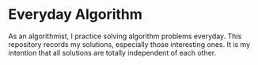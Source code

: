 # Everyday Algorithm
As an algorithmist, I practice solving algorithm problems everyday. This repository records my solutions, especially those interesting ones. It is my intention that all solutions are totally independent of each other.
